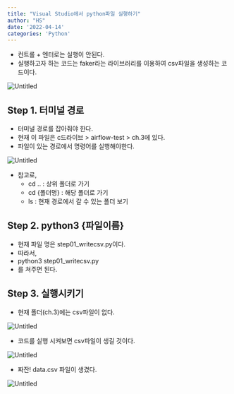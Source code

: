 ```yaml
---
title: "Visual Studio에서 python파일 실행하기"
author: "HS"
date: '2022-04-14'
categories: 'Python'
---
```

- 컨트롤 + 엔터로는 실행이 안된다.
- 실행하고자 하는 코드는 faker라는 라이브러리를 이용하여 csv파일을 생성하는 코드이다.
<!-- more-->
![Untitled](/images/Visual_Studio_python/Untitled.png)

## Step 1. 터미널 경로

- 터미널 경로를 잡아줘야 한다.
- 현재 이 파일은 c드라이브 > airflow-test > ch.3에 있다.
- 파일이 있는 경로에서 명령어를 실행해야한다.

![Untitled](/images/Visual_Studio_python/Untitled%201.png)

- 참고로,
    - cd .. : 상위 폴더로 가기
    - cd {폴더명} : 해당 폴더로 가기
    - ls : 현재 경로에서 갈 수 있는 폴더 보기
    

## Step 2. python3 {파일이름}

- 현재 파일 명은 step01_writecsv.py이다.
- 따라서,
- python3 step01_writecsv.py
- 를 쳐주면 된다.

## Step 3. 실행시키기

- 현재 폴더(ch.3)에는 csv파일이 없다.

![Untitled](/images/Visual_Studio_python/Untitled%202.png)

- 코드를 실행 시켜보면 csv파일이 생길 것이다.

![Untitled](/images/Visual_Studio_python/Untitled%203.png)

- 짜잔! data.csv 파일이 생겼다.

![Untitled](/images/Visual_Studio_python/Untitled%204.png)